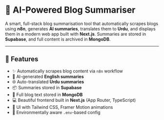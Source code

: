 # 🧠 AI-Powered Blog Summariser

A smart, full-stack blog summarisation tool that automatically scrapes blogs using **n8n**, generates **AI summaries**, translates them to **Urdu**, and displays them in a modern web app built with **Next.js**. Summaries are stored in **Supabase**, and full content is archived in **MongoDB**.

---

## 🚀 Features

- ✨ Automatically scrapes blog content via `n8n` workflow
- 🤖 AI-generated **English summaries**
- 🌐 Auto-translated **Urdu summaries**
- 📦 Summaries stored in **Supabase**
- 🧾 Full blog text stored in **MongoDB**
- 💻 Beautiful frontend built in **Next.js** (App Router, TypeScript)
- 🎨 UI with Tailwind CSS, Framer Motion animations
- 🌱 Environmentally aware `.env`-based config
